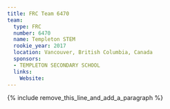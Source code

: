 ```yaml
---
title: FRC Team 6470
team:
  type: FRC
  number: 6470
  name: Templeton STEM
  rookie_year: 2017
  location: Vancouver, British Columbia, Canada
  sponsors:
  - TEMPLETON SECONDARY SCHOOL
  links:
    Website:
---
```


{% include remove_this_line_and_add_a_paragraph %}